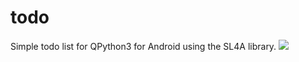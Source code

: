 # todo
Simple todo list for QPython3 for Android using the SL4A library.
![](https://habrastorage.org/webt/ex/ad/ya/exadyaln0roxjvixcvd_hlczvqk.png)
